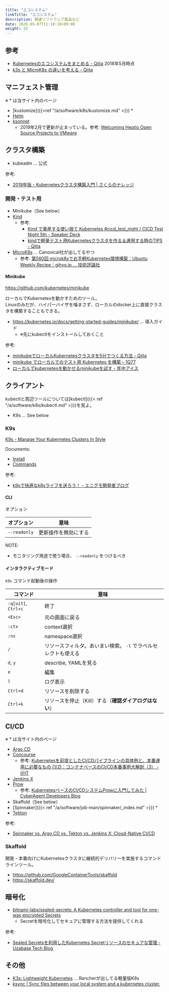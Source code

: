 ```yaml
---
title: "エコシステム"
linkTitle: "エコシステム"
description: 関連ソフトウェア製品など
date: 2020-05-07T11:10:18+09:00
weight: 15
---
```


## 参考

- [Kubernetesのエコシステムをまとめる - Qiita](https://qiita.com/cvusk/items/100dfb955150ef8964e5) 2018年5月時点
- [k3s と MicroK8s の違いを考える - Qiita](https://qiita.com/ynott/items/89941c36c606a8384028)

## マニフェスト管理

※ * は当サイト内のページ

- [kustomize]({{<ref "/a/software/k8s/kustomize.md" >}}) *
- [Helm](https://helm.sh/)
- [ksonnet](https://github.com/ksonnet/ksonnet)
  - 2019年2月で更新が止まっている。参考: [Welcoming Heptio Open Source Projects to VMware](https://tanzu.vmware.com/content/blog/welcoming-heptio-open-source-projects-to-vmware)

## クラスタ構築

- kubeadm ... 公式

参考:

- [2019年版・Kubernetesクラスタ構築入門 | さくらのナレッジ](https://knowledge.sakura.ad.jp/20955/)

### 開発・テスト用

- Minikube（See below）
- [Kind](https://kind.sigs.k8s.io/)
  - 参考:
    - [Kind で量産する使い捨て Kubernetes #cicd_test_night / CICD Test Night 5th - Speaker Deck](https://speakerdeck.com/ytaka23/cicd-test-night-5th)
    - [kindで軽量テスト用Kubernetesクラスタを作る＆運用する時のTIPS - Qiita](https://qiita.com/Hiroyuki_OSAKI/items/2395e6bbb98856df12f3)
- [MicroK8s](https://microk8s.io/) ... Canonical社が出してるやつ
  - 参考: [第560回 microk8sでお手軽Kubernetes環境構築：Ubuntu Weekly Recipe｜gihyo.jp … 技術評論社](https://gihyo.jp/admin/serial/01/ubuntu-recipe/0560)

#### Minikube

https://github.com/kubernetes/minikube

ローカルでKubernetesを動かすためのツール。  
Linuxのみだが、ハイパーバイザを噛まさず、ローカルのdocker上に直接クラスタを構築することもできる。

- https://kubernetes.io/docs/getting-started-guides/minikube/ ... 導入ガイド
  - ※先にkubectlをインストールしておくこと

参考:

- [minikubeでローカルKubernetesクラスタを5分でつくる方法 - Qiita](https://qiita.com/mumoshu/items/8f55ee830d8e5c172dd4)
- [minikube でローカルでのテスト用 Kubernetes を構築 – 1Q77](https://blog.1q77.com/2016/10/setup-kubernetes-1-4-using-minikube/)
- [ローカルでkubernetesを動かせるminikubeを試す - 年中アイス](http://reiki4040.hatenablog.com/entry/2017/04/11/221122)

## クライアント

kubectlと周辺ツールについては[kubectl]({{< ref "/a/software/k8s/kubectl.md" >}})を見よ。

- K9s ... See below

### K9s

[K9s - Manage Your Kubernetes Clusters In Style](https://k9scli.io/)

Documents:

- [Install](https://k9scli.io/topics/install/)
- [Commands](https://k9scli.io/topics/commands/)

参考:

- [k9sで快適なk8sライフを送ろう！ - エニグモ開発者ブログ](https://tech.enigmo.co.jp/entry/2019/12/17/090000)

#### CLI

オプション

 オプション | 意味
----------|------
 `--readonly` | 更新操作を無効にする

NOTE:

- モニタリング用途で使う場合、 `--readonly` をつけるべき

#### インタラクティブモード


`k9s` コマンド起動後の操作

 コマンド | 意味
---------|-----
 `:q[uit]`, `Ctrl+c` | 終了
 `<Esc>` | 元の画面に戻る
 `:ctx` | context選択
 `:ns` | namespace選択
 `/` | リソースフィルタ。あいまい検索。 `-l` でラベルセレクトも使える
 `d`, `y` | describe, YAMLを見る
 `e` | 編集
 `l` | ログ表示
 `Ctrl+d` | リソースを削除する
 `Ctrl+k` | リソースを停止（Kill）する（**確認ダイアログはない**）

## CI/CD

※ * は当サイト内のページ

- [Argo CD](https://argoproj.github.io/argo-cd/)
- [Concourse](https://concourse-ci.org/)
  - 参考: [Kubernetesを前提としたCI/CDパイプラインの具体例と、本番運用に必要なもの (1/2)：コンテナベースのCI/CD本番事例大解剖（3） - ＠IT](https://www.atmarkit.co.jp/ait/articles/1909/04/news005.html)
- [Jenkins X](https://jenkins-x.io/)
- [Prow](https://github.com/kubernetes/test-infra/tree/master/prow)
  - 参考: [KubernetesベースのCI/CDシステムProwに入門してみた | CyberAgent Developers Blog](https://developers.cyberagent.co.jp/blog/archives/22072/)
- Skaffold（See below）
- [Spinnaker]({{< ref "/a/software/job-man/spinnaker/_index.md" >}}) *
- [Tekton](https://tekton.dev/)

参考:

- [Spinnaker vs. Argo CD vs. Tekton vs. Jenkins X: Cloud-Native CI/CD](https://www.inovex.de/blog/spinnaker-vs-argo-cd-vs-tekton-vs-jenkins-x/)

### Skaffold

開発・本番向けにKubernetesクラスタに継続的デリバリーを実施するコマンドラインツール。

- https://github.com/GoogleContainerTools/skaffold
- https://skaffold.dev/

## 暗号化

- [bitnami-labs/sealed-secrets: A Kubernetes controller and tool for one-way encrypted Secrets](https://github.com/bitnami-labs/sealed-secrets)
  - Secretを暗号化してセキュアに管理する方法を提供してくれる

参考:

- [Sealed Secretsを利用したKubernetes Secretリソースのセキュアな管理 - Uzabase Tech Blog](https://tech.uzabase.com/entry/2020/03/10/171733)

## その他

- [K3s: Lightweight Kubernetes](https://k3s.io/) ... Rancherが出してる軽量版K8s
- [ksync | Sync files between your local system and a kubernetes cluster.](https://ksync.github.io/ksync/)
